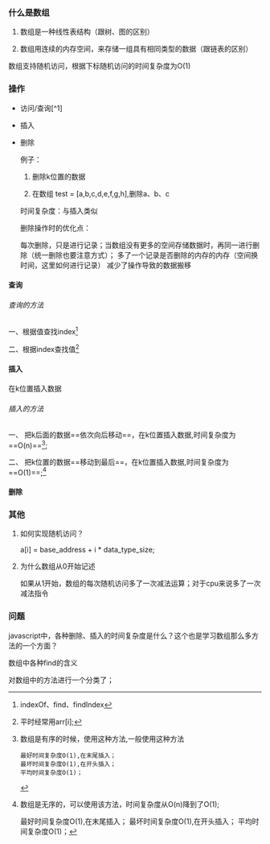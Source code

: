 
### 什么是数组

1. 数组是一种线性表结构（跟树、图的区别）

2. 数组用连续的内存空间，来存储一组具有相同类型的数据（跟链表的区别）


数组支持随机访问，根据下标随机访问的时间复杂度为O(1)


### 操作



- 访问/查询[^1]

- 插入

    


- 删除

    例子： 
    1. 删除k位置的数据

    2. 在数组 test = [a,b,c,d,e,f,g,h],删除a、b、c

    时间复杂度：与插入类似


    删除操作时的优化点：
    
    每次删除，只是进行记录；当数组没有更多的空间存储数据时，再同一进行删除（统一删除也要注意方式）；
    多了一个记录是否删除的内存的内存（空间换时间，这里如何进行记录）
    减少了操作导致的数据搬移


#### 查询

###### 查询的方法
一、根据值查找index[^查询方法一]

[^查询方法一]: indexOf、find、findIndex

二、根据index查找值[^查询方法二]

[^查询方法二]:  平时经常用arr[i];

#### 插入

在k位置插入数据

###### 插入的方法

一、 把k后面的数据==依次向后移动==，在k位置插入数据,时间复杂度为==O(n)==[^方法一];

[^方法一]:数组是有序的时候，使用这种方法,一般使用这种方法

		最好时间复杂度O(1),在末尾插入；
		最坏时间复杂度O(1),在开头插入；
		平均时间复杂度O(1)；


二、 把k位置的数据==移动到最后==，在k位置插入数据,时间复杂度为==O(1)==;[^方法二]

[^方法二]: 数组是无序的，可以使用该方法，时间复杂度从O(n)降到了O(1);

	最好时间复杂度O(1),在末尾插入；
	最坏时间复杂度O(1),在开头插入；
	平均时间复杂度O(1)；



	
#### 删除
	
	



### 其他

 1. 如何实现随机访问？

	a[i] = base_address + i * data_type_size;

 2. 为什么数组从0开始记述

	如果从1开始，数组的每次随机访问多了一次减法运算；对于cpu来说多了一次减法指令




### 问题

javascript中，各种删除、插入的时间复杂度是什么？这个也是学习数组那么多方法的一个方面？

数组中各种find的含义


对数组中的方法进行一个分类了；








